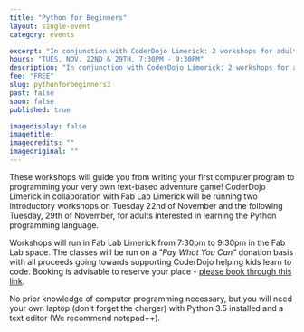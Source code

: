 ```yaml
---
title: "Python for Beginners"
layout: single-event
category: events

excerpt: "In conjunction with CoderDojo Limerick: 2 workshops for adults interested in learning Python programming"
hours: "TUES, NOV. 22ND & 29TH, 7:30PM - 9:30PM"
description: "In conjunction with CoderDojo Limerick: 2 workshops for adults interested in learning Python programming"
fee: "FREE"
slug: pythonforbeginners3
past: false
soon: false
published: true

imagedisplay: false
imagetitle:
imagecredits: ""
imageoriginal: ""
---
```


These workshops will guide you from writing your first computer program to programming your very own text-based adventure game! CoderDojo Limerick in collaboration with Fab Lab Limerick will be running two introductory workshops on Tuesday 22nd of November and the following Tuesday, 29th of November, for adults interested in learning the Python programming language.

Workshops will run in Fab Lab Limerick from 7:30pm to 9:30pm in the Fab Lab space. The classes will be run on a _"Pay What You Can"_ donation basis with all proceeds going towards supporting CoderDojo helping kids learn to code. Booking is advisable to reserve your place - [please book through this link](https://pythonlimerick.eventbrite.ie).

No prior knowledge of computer programming necessary, but you will need your own laptop (don't forget the charger) with Python 3.5 installed and a text editor (We recommend notepad++).
